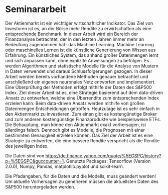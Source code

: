 # Seminararbeit
Der Aktienmarkt ist ein wichtiger wirtschaftlicher Indikator. Das Ziel von Investoren ist es, an der Börse mehr Rendite zu erwirtschaften als eine entsprechende Benchmark.
In dieser Arbeit wird ein Bereich der Finanzanalyse betrachtet, der in den letzten Jahren immer mehr an Bedeutung zugenommen hat- das Machine Learning. 
Machine Learning oder maschinelles Lernen ist die künstliche Generierung von Wissen aus Erfahrung. Ein künstliches System, das anhand großer Datenmengen lernt und sich anpassen kann, ohne explizite Anweisungen zu befolgen. Es werden Algorithmen und statistische Modelle für die Analyse von Mustern in Daten verwendet und daraus Schlussfolgerungen gezogen.
In dieser Arbeit werden bereits vorhandene Methoden genauer betrachtet und anschließend ein eigenes neuronales Netz entworfen und implementiert. Eine Überprüfung der Methoden erfolgt mithilfe der Daten des S&P500 Index.
Ziel dieser Arbeit ist es, eine Strategie basierend auf dem data-driven Ansatz zu entwerfen, welche eine Überrendite zum entsprechenden Index erzielen kann. Beim data-driven Ansatz werden mithilfe von großen Datenmengen Entscheidungen getroffen.
Heutzutage ist es sehr einfach in den Aktienmarkt zu investieren. Zum einen gibt es kostengünstige Broker und zum anderen kostengünstige Finanzprodukte wie beispielsweise ETFs. Die Behauptung, man könne den Aktienmarkt exakt vorhersagen, ist allerdings falsch. Dennoch gibt es Modelle, die Prognosen mit einer bestimmten Genauigkeit erzielen können.
Das Ziel der Arbeit ist es eine Strategie zu entwerfen, die eine bessere Rendite verspricht als die Rendite des jeweiligen Index.

Die Daten sind von https://de.finance.yahoo.com/quote/%5EGSPC/history?p=%5EGSPC&guccounter=1. 
Genutzte Packages: Tensorflow (Version 2.0.0), Numpy, Pandas, matplotlib.pyplot und scikit-learn.

Die Pfadangaben, für die Daten und die Modells, muss geändert werden!
Um aktuelle Vorhersagen zu generieren müssen die aktuellsten Daten des S&P500 heruntergeladen werden.
